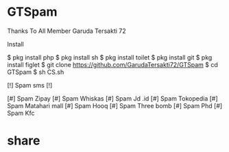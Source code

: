 # GTSpam
Thanks To All Member Garuda Tersakti 72


Install

$ pkg install php
$ pkg install sh
$ pkg install toilet
$ pkg install git
$ pkg install figlet
$ git clone https://github.com/GarudaTersakti72/GTSpam
$ cd GTSpam
$ sh CS.sh

[!] Spam sms [!]

[#] Spam Zipay
[#] Spam Whiskas
[#] Spam Jd .id
[#] Spam Tokopedia
[#] Spam Matahari mall
[#] Spam Hooq
[#] Spam Three bomb
[#] Spam Phd
[#] Spam Kfc


# share
